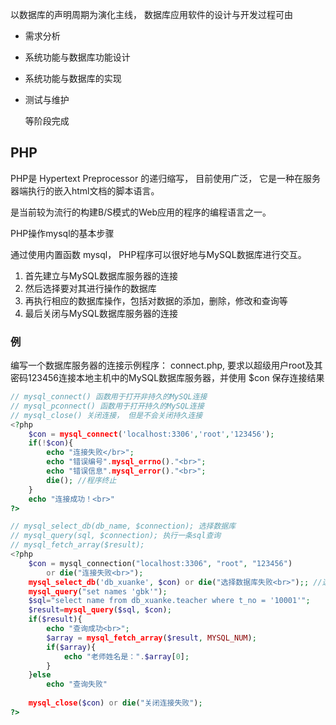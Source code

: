 以数据库的声明周期为演化主线， 数据库应用软件的设计与开发过程可由

- 需求分析

- 系统功能与数据库功能设计

- 系统功能与数据库的实现

- 测试与维护

    等阶段完成



## PHP

PHP是 Hypertext Preprocessor 的递归缩写， 目前使用广泛， 它是一种在服务器端执行的嵌入html文档的脚本语言。

是当前较为流行的构建B/S模式的Web应用的程序的编程语言之一。





PHP操作mysql的基本步骤

通过使用内置函数 mysql， PHP程序可以很好地与MySQL数据库进行交互。

1. 首先建立与MySQL数据库服务器的连接
2. 然后选择要对其进行操作的数据库
3. 再执行相应的数据库操作，包括对数据的添加，删除，修改和查询等
4. 最后关闭与MySQL数据库服务器的连接



### 例

编写一个数据库服务器的连接示例程序： connect.php, 要求以超级用户root及其密码123456连接本地主机中的MySQL数据库服务器，并使用 $con 保存连接结果

```php
// mysql_connect() 函数用于打开非持久的MySQL连接
// mysql_pconnect() 函数用于打开持久的MySQL连接
// mysql_close() 关闭连接， 但是不会关闭持久连接
<?php 
    $con = mysql_connect('localhost:3306','root','123456');
	if(!$con){
        echo "连接失败</br>";
        echo "错误编号".mysql_errno()."<br>";
        echo "错误信息".mysql_error()."<br>";
        die(); //程序终止
    }
	echo "连接成功！<br>" 
?>
```





```php
// mysql_select_db(db_name, $connection); 选择数据库
// mysql_query(sql, $connection); 执行一条sql查询
// mysql_fetch_array($result);
<?php 
    $con = mysql_connection("localhost:3306", "root", "123456")
		or die("连接失败<br>");
	mysql_select_db('db_xuanke', $con) or die("选择数据库失败<br>");; //选择数据库
	mysql_query("set names 'gbk'");
	$sql="select name from db_xuanke.teacher where t_no = '10001'";
	$result=mysql_query($sql, $con);
	if($result){
        echo "查询成功<br>";
        $array = mysql_fetch_array($result, MYSQL_NUM);
        if($array){
            echo "老师姓名是：".$array[0];
        }
	}else
        echo "查询失败"
        
    mysql_close($con) or die("关闭连接失败");
?>
```



 